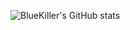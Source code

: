 ![BlueKiller's GitHub stats](https://github-readme-stats.vercel.app/api?username=Blue-Killer87&show_icons=true)
